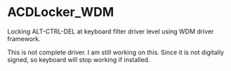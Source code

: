 # ACDLocker_WDM
Locking ALT-CTRL-DEL at keyboard filter driver level using WDM driver framework.

This is not complete driver. I am still working on this. Since it is not digitally signed, so keyboard will stop working if installed.
